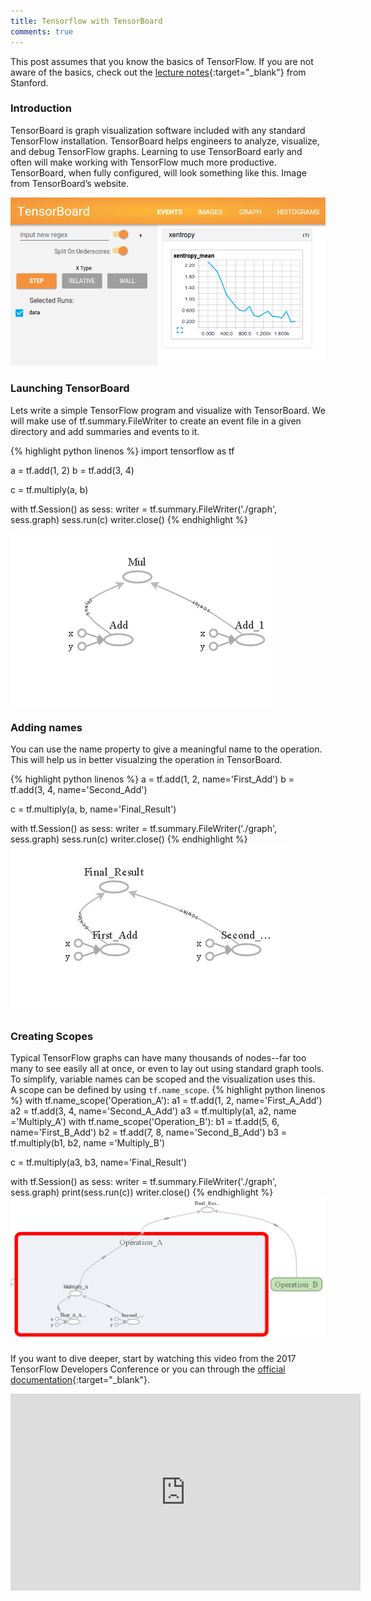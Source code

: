 ```yaml
---
title: Tensorflow with TensorBoard
comments: true
---
```


This post assumes that you know the basics of TensorFlow. If you are not aware of the basics, check out the [lecture notes](https://cs224d.stanford.edu/lectures/CS224d-Lecture7.pdf){:target="_blank"} from Stanford.

### Introduction
TensorBoard is graph visualization software included with any standard TensorFlow installation. TensorBoard helps engineers to analyze, visualize, and debug TensorFlow graphs. Learning to use TensorBoard early and often will make working with TensorFlow much more productive.  
TensorBoard, when fully configured, will look something like this. Image from TensorBoard’s website.

![TensorBoard](/img/tensorboard_1.png "TensorBoard")


### Launching TensorBoard
Lets write a simple TensorFlow program and visualize with TensorBoard. We will make use of tf.summary.FileWriter to create an event file in a given directory and add summaries and events to it.

{% highlight python linenos %}
import tensorflow as tf

a = tf.add(1, 2)
b = tf.add(3, 4)

c = tf.multiply(a, b)

with tf.Session() as sess:
    writer = tf.summary.FileWriter('./graph', sess.graph)
    sess.run(c)
    writer.close()
{% endhighlight %}

![TensorBoard 2](/img/tensorboard_2.png)

### Adding names
You can use the name property to give a meaningful name to the operation. This will help us in better visualzing the operation in TensorBoard.

{% highlight python linenos %}
a = tf.add(1, 2, name='First_Add')
b = tf.add(3, 4, name='Second_Add')

c = tf.multiply(a, b, name='Final_Result')

with tf.Session() as sess:
    writer = tf.summary.FileWriter('./graph', sess.graph)
    sess.run(c)
    writer.close()
{% endhighlight %}
![TensorBoard 3](/img/tensorboard_3.png "Adding Names")

### Creating Scopes
Typical TensorFlow graphs can have many thousands of nodes--far too many to see easily all at once, or even to lay out using standard graph tools. To simplify, variable names can be scoped and the visualization uses this.  
A scope can be defined by using `tf.name_scope`.
{% highlight python linenos %}
with tf.name_scope('Operation_A'):
    a1 = tf.add(1, 2, name='First_A_Add')
    a2 = tf.add(3, 4, name='Second_A_Add')
    a3 = tf.multiply(a1, a2, name ='Multiply_A')
with tf.name_scope('Operation_B'):
    b1 = tf.add(5, 6, name='First_B_Add')
    b2 = tf.add(7, 8, name='Second_B_Add')
    b3 = tf.multiply(b1, b2, name ='Multiply_B')
    

c = tf.multiply(a3, b3, name='Final_Result')

with tf.Session() as sess:
    writer = tf.summary.FileWriter('./graph', sess.graph)
    print(sess.run(c))
    writer.close()
{% endhighlight %}
![TensorBoard 4](/img/tensorboard_4.png "Adding Scope")

If you want to dive deeper, start by watching this video from the 2017 TensorFlow Developers Conference or you can through the [official documentation](https://www.tensorflow.org/get_started/summaries_and_tensorboard){:target="_blank"}.
<iframe width="560" height="315" src="https://www.youtube.com/embed/eBbEDRsCmv4" frameborder="0" allow="autoplay; encrypted-media" allowfullscreen> </iframe>
